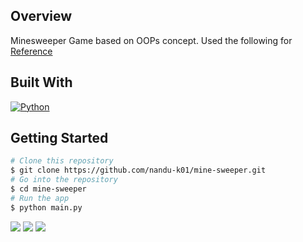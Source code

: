 

## Overview
Minesweeper Game based on OOPs concept. Used the following for 
<a href="https://youtu.be/OqbGRZx4xUc">Reference</a>

## Built With

[![Python][python.org]][python-url]

<!-- GETTING STARTED -->

## Getting Started

```bash
# Clone this repository
$ git clone https://github.com/nandu-k01/mine-sweeper.git
# Go into the repository
$ cd mine-sweeper
# Run the app
$ python main.py
```
![](https://raw.github.com/nandu-k01/mine-sweeper/master/Screenshot_20230217_172747.png)
![](https://raw.github.com/nandu-k01/mine-sweeper/master/Screenshot_20230217_172803.png)
![](https://raw.github.com/nandu-k01/mine-sweeper/master/Screenshot_20230217_172827.png)

[python.org]: https://img.shields.io/badge/Python-14354C?style=for-the-badge&logo=python&logoColor=white
[python-url]: https://www.python.org/
